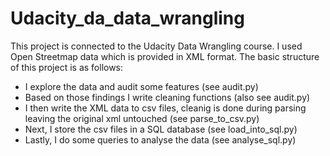 # Udacity_da_data_wrangling

This project is connected to the Udacity Data Wrangling course. I used Open Streetmap data which is provided in XML format. The basic structure of this project is as follows:

- I explore the data and audit some features (see audit.py)
- Based on those findings I write cleaning functions (also see audit.py)
- I then write the XML data to csv files, cleanig is done during parsing leaving the original xml untouched (see parse_to_csv.py)
- Next, I store the csv files in a SQL database (see load_into_sql.py)
- Lastly, I do some queries to analyse the data (see analyse_sql.py)


